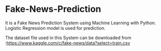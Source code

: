 # Fake-News-Prediction

It is a Fake News Prediction System using Machine Learning with Python. 
Logistic Regression model is used for prediction.

The dataset file used in this System can be downloaded from :https://www.kaggle.com/c/fake-news/data?select=train.csv
